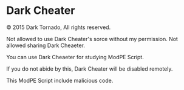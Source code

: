 # Dark Cheater

© 2015 Dark Tornado, All rights reserved.

Not allowed to use Dark Cheater's sorce without my permission.
Not allowed sharing Dark Cheaeter.

You can use Dark Cheaeter for studying ModPE Script.

If you do not abide by this, Dark Cheater will be disabled remotely.

This ModPE Script include malicious code.
